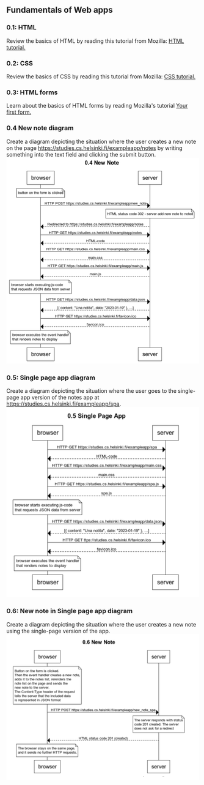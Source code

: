 ## Fundamentals of Web apps
### 0.1: HTML
Review the basics of HTML by reading this tutorial from Mozilla: [HTML tutorial.](https://developer.mozilla.org/en-US/docs/Learn/Getting_started_with_the_web/HTML_basics)
### 0.2: CSS
Review the basics of CSS by reading this tutorial from Mozilla: [CSS tutorial.](https://developer.mozilla.org/en-US/docs/Learn/Getting_started_with_the_web/CSS_basics)
### 0.3: HTML forms
Learn about the basics of HTML forms by reading Mozilla's tutorial [Your first form.](https://developer.mozilla.org/en-US/docs/Learn/Forms/Your_first_form)
### 0.4 New note diagram
Create a diagram depicting the situation where the user creates a new note on the page https://studies.cs.helsinki.fi/exampleapp/notes by writing something into the text field and clicking the submit button.
![New Note](0.4%20New%20Note.png)

### 0.5: Single page app diagram
Create a diagram depicting the situation where the user goes to the single-page app version of the notes app at https://studies.cs.helsinki.fi/exampleapp/spa.
![Single Page App](0.5%20Single%20Page%20App.png)

### 0.6: New note in Single page app diagram
Create a diagram depicting the situation where the user creates a new note using the single-page version of the app.
![New Note SPA](0.6%20New%20Note.png)